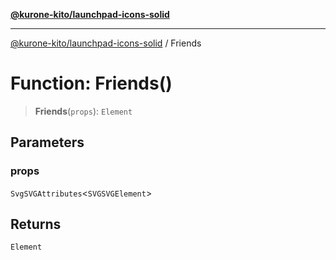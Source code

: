 [**@kurone-kito/launchpad-icons-solid**](../README.md)

***

[@kurone-kito/launchpad-icons-solid](../globals.md) / Friends

# Function: Friends()

> **Friends**(`props`): `Element`

## Parameters

### props

`SvgSVGAttributes`\<`SVGSVGElement`\>

## Returns

`Element`
